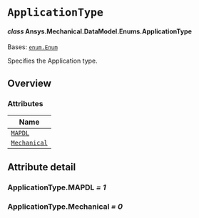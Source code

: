 # `ApplicationType`

<a id="ansys.mechanical.stubs.v241.Ansys.Mechanical.DataModel.Enums.ApplicationType"></a>

#### *class* Ansys.Mechanical.DataModel.Enums.ApplicationType

Bases: [`enum.Enum`](https://docs.python.org/3/library/enum.html#enum.Enum)

Specifies the Application type.

<!-- !! processed by numpydoc !! -->

<a id="overview"></a>

## Overview

### Attributes

| Name |
| --------------------------------------------- |
| [`MAPDL`](#ApplicationType.MAPDL) |
| [`Mechanical`](#ApplicationType.Mechanical) |

<a id="attribute-detail"></a>

## Attribute detail

<a id="ApplicationType.MAPDL"></a>

### ApplicationType.MAPDL *= 1*

<a id="ApplicationType.Mechanical"></a>

### ApplicationType.Mechanical *= 0*


